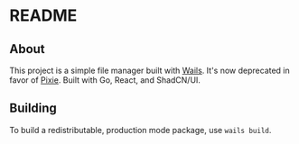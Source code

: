 # README

## About

This project is a simple file manager built with [Wails](https://wails.io/). It's now deprecated in favor of [Pixie](https://github.com/samanshaiza/pixie).
Built with Go, React, and ShadCN/UI.

## Building

To build a redistributable, production mode package, use `wails build`.
